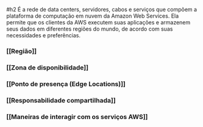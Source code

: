 #h2
É a rede de data centers, servidores, cabos e serviços que compõem a plataforma de computação em nuvem da Amazon Web Services. Ela permite que os clientes da AWS executem suas aplicações e armazenem seus dados em diferentes regiões do mundo, de acordo com suas necessidades e preferências.
### [[Região]]
### [[Zona de disponibilidade]]

### [[Ponto de presença (Edge Locations)]]

### [[Responsabilidade compartilhada]]

### [[Maneiras de interagir com os serviços AWS]]